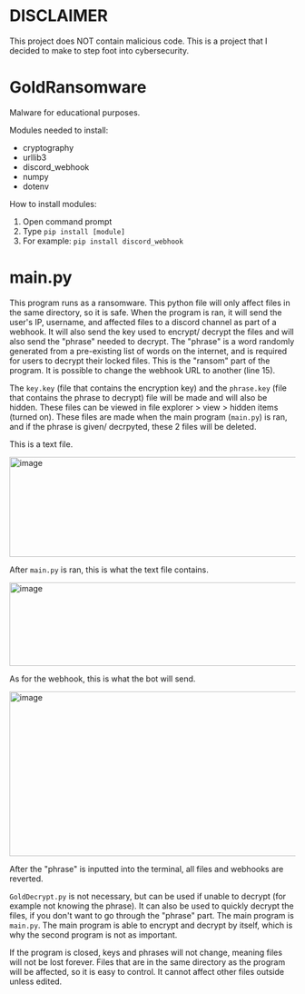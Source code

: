 # DISCLAIMER
This project does NOT contain malicious code. This is a project that I decided to make to step foot into cybersecurity. 

# GoldRansomware
Malware for educational purposes.

Modules needed to install:
- cryptography
- urllib3
- discord_webhook
- numpy
- dotenv

How to install modules:
1) Open command prompt
2) Type `pip install [module]`
3) For example: `pip install discord_webhook`

# main.py

This program runs as a ransomware. This python file will only affect files in the same directory, so it is safe. When the program is ran, it will send the user's IP, username, and affected files to a discord channel as part of a webhook. It will also send the key used to encrypt/ decrypt the files and will also send the "phrase" needed to decrypt. The "phrase" is a word randomly generated from a pre-existing list of words on the internet, and is required for users to decrypt their locked files. This is the "ransom" part of the program. It is possible to change the webhook URL to another (line 15).

The `key.key` (file that contains the encryption key) and the `phrase.key` (file that contains the phrase to decrypt) file will be made and will also be hidden. These files can be viewed in file explorer > view > hidden items (turned on). These files are made when the main program (`main.py`) is ran, and if the phrase is given/ decrpyted, these 2 files will be deleted. 

This is a text file.

<img width="883" height="176" alt="image" src="https://github.com/user-attachments/assets/84c499b0-4246-4edd-a37c-a3bb8193ea7f" />

After `main.py` is ran, this is what the text file contains.

<img width="1883" height="147" alt="image" src="https://github.com/user-attachments/assets/82db522c-06e7-4772-999f-cdd33959e380" />

As for the webhook, this is what the bot will send.

<img width="512" height="290" alt="image" src="https://github.com/user-attachments/assets/416627c0-10b9-4e6f-842d-8cc0c13b45f8" />

After the "phrase" is inputted into the terminal, all files and webhooks are reverted.

`GoldDecrypt.py` is not necessary, but can be used if unable to decrypt (for example not knowing the phrase). It can also be used to quickly decrypt the files, if you don't want to go through the "phrase" part. The main program is `main.py`. The main program is able to encrypt and decrypt by itself, which is why the second program is not as important.

If the program is closed, keys and phrases will not change, meaning files will not be lost forever. Files that are in the same directory as the program will be affected, so it is easy to control. It cannot affect other files outside unless edited.
